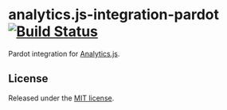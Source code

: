 # analytics.js-integration-pardot [![Build Status][ci-badge]][ci-link]

Pardot integration for [Analytics.js][].

## License

Released under the [MIT license](LICENSE).


[Analytics.js]: https://segment.com/docs/libraries/analytics.js/
[ci-link]: https://ci.segment.com/gh/segment-integrations/analytics.js-integration-pardot
[ci-badge]: https://ci.segment.com/gh/segment-integrations/analytics.js-integration-pardot.svg?style=svg&circle-token=9597af46e15ecd79e867b9511752368fad36835d
